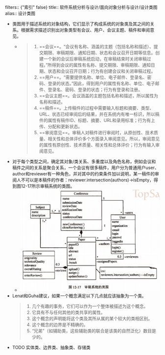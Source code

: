 filters:: {"索引" false}
title:: 软件系统分析与设计/面向对象分析与设计/设计类图
alias:: 设计类图

- 类图用于描述系统的对象结构，它们显示了构成系统的对象类及其之间的关系。根据需求描述识别出对象类型有会议、用户、会议主题、稿件和审阅意见。
	- > 1. ==会议==。“会议有名称、涵盖的主题（包括名称和描述）、提交期限、审稿期限、通知日期、状态和会议召开日期等信息。创建一个新的会议后审稿系统启动，在审稿结束时关闭审稿过程。”所得到会议的属性有名称、提交期限、审稿期限、通知日期、状态和会议召开日期；行为有创建会议和关闭审稿过程。
	  > 2. ==用户==。“需要提供名称、单位、电子邮件、登录名、密码、登录的状态。”因此，得到用户的属性有名称、单位、电子邮件、登录名、密码、登录的状态；行为有登录和注册。
	  > 3. ==会议主题==。会议涵盖的主题包括名称和描述，所以属性为名称和描述。
	  > 4. ==稿件==。上传稿件的过程中需要输入标题和摘要、类型、URL、状态已经审阅后的结果，并在系统内有唯一标识，所以稿件的属性有稿件ID、标题、摘要、URL和录用标准；行为有上传、分配和更新状态。
	  > 5. ==审阅意见==。审稿人对稿件进行审阅时，从原创性、技术质量、相关性和总体评价多个方面录入审阅意见。所以，审阅意见的属性有原创性、技术质量、相关性和总体评价；行为有输入审阅意见。
- 对于每个类型之间，确定其对象/类关系、多重度以及角色名称，例如会议和稿件之间的关系是聚合关系，一个会议有很多稿件，用户分为普通用户user、author和reviewer有一种角色，并对其中的约束条件加以说明，某一稿件的审阅人不可以是本稿件的作者：reviewer.intersection(authors)->isEmpty，得到图12-17所示审稿系统的类图。
	- ![image.png](../assets/image_1649635724270_0.png)
- Lenat和Guha建议，如果一个概念满足以下几点就应该抽象为一个类。
  > 1. 几个有趣的事务，它们可以作为一个整体被描述为这个概念。
  > 2. 它具有不与任何其他的类共享的属性。
  > 3. 这个概念的声明能将这个类及其所从属的某个较大的类相区别。
  > 4. 这个概念的边界是不精确的。
  > 5. “兄弟”（如辅助类，这些辅助类的联合是该类的自然泛化）数目是少的。
- TODO 实体类、边界类、抽象类、存储类